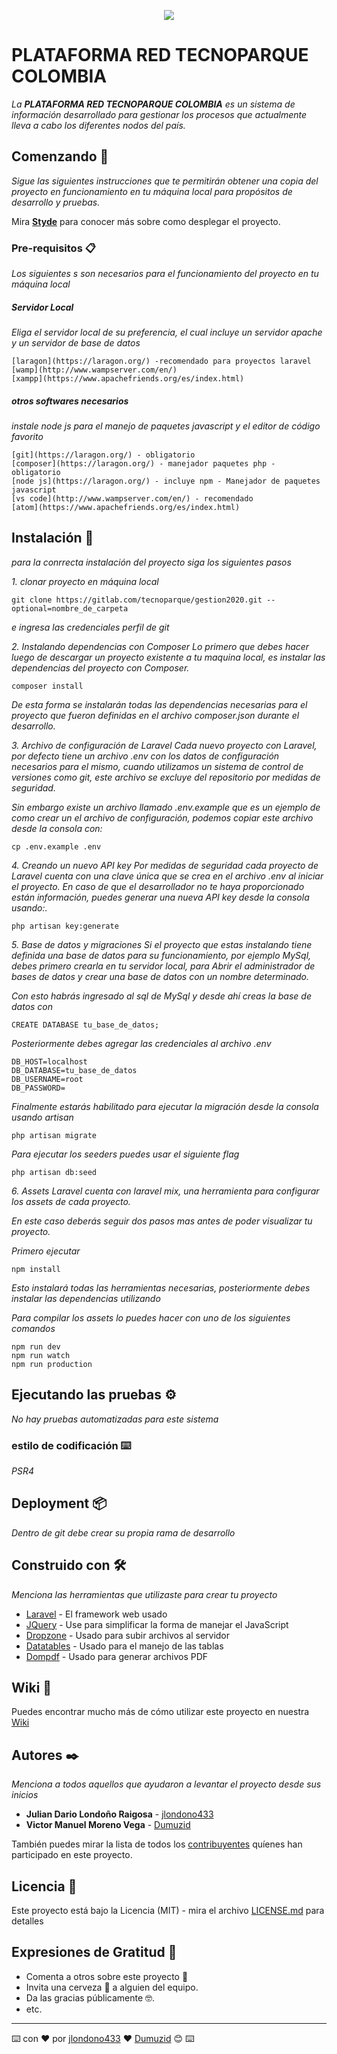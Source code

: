 <p align="center"><img src="https://ci4.googleusercontent.com/proxy/N1TwiELk9ROqhnFRUubnvlQrOh6eSS1ktRcBU9x1IJtovs54lp_vDAjizw13S3G9mdlnbXY7bqss1h4Yg6s8Pgev7IDzs3aDSILLAABKqIp1x92j4WcAFJrvJG_N2w=s0-d-e1-ft#http://drive.google.com/uc?export=view&id=1QLkYJuTk4JaT9nqHF7Rw6eF5p0G3or4C"></p>


# **PLATAFORMA RED TECNOPARQUE COLOMBIA**


_La **PLATAFORMA RED TECNOPARQUE COLOMBIA** es un sistema de información desarrollado para gestionar los procesos que actualmente lleva a cabo los diferentes nodos del país._

## Comenzando 🚀

_Sigue las siguientes instrucciones que te permitirán obtener una copia del proyecto en funcionamiento en tu máquina local para propósitos de desarrollo y pruebas._


Mira  **[Styde](https://styde.net/como-instalar-proyectos-existentes-de-laravel/)** para conocer más sobre como desplegar el proyecto.


### Pre-requisitos 📋

_Los siguientes s son necesarios para el funcionamiento del proyecto en tu máquina local_

##### Servidor Local

_Eliga el servidor local de su preferencia, el cual incluye un servidor apache y un servidor de base de datos_
```
[laragon](https://laragon.org/) -recomendado para proyectos laravel
[wamp](http://www.wampserver.com/en/)
[xampp](https://www.apachefriends.org/es/index.html)

```

##### otros softwares necesarios
_instale node js para el manejo de paquetes javascript y el editor de código favorito_
```
[git](https://laragon.org/) - obligatorio
[composer](https://laragon.org/) - manejador paquetes php - obligatorio
[node js](https://laragon.org/) - incluye npm - Manejador de paquetes javascript
[vs code](http://www.wampserver.com/en/) - recomendado
[atom](https://www.apachefriends.org/es/index.html)

```

## Instalación 🔧

_para la conrrecta instalación del proyecto siga los siguientes pasos_

_1. clonar proyecto en máquina local_

```
git clone https://gitlab.com/tecnoparque/gestion2020.git --optional=nombre_de_carpeta
```

_e ingresa las credenciales perfil de git_

_2. Instalando dependencias con Composer_
_Lo primero que debes hacer luego de descargar un proyecto existente a tu maquina local, es instalar las dependencias del proyecto con Composer._

```
composer install
```

_De esta forma se instalarán todas las dependencias necesarias para el proyecto que fueron definidas en el archivo composer.json durante el desarrollo._

_3. Archivo de configuración de Laravel_
_Cada nuevo proyecto con Laravel, por defecto tiene un archivo .env con los datos de configuración necesarios para el mismo, cuando utilizamos un sistema de control de versiones como git, este archivo se excluye del repositorio por medidas de seguridad._

_Sin embargo  existe un archivo llamado .env.example que es un ejemplo de como crear un el archivo de configuración, podemos copiar este archivo desde la consola con:_

```
cp .env.example .env
```

_4. Creando un nuevo API key_
_Por medidas de seguridad cada proyecto de Laravel cuenta con una clave única que se crea en el archivo .env al iniciar el proyecto. En caso de que el desarrollador no te haya proporcionado están información, puedes generar una nueva API key desde la consola usando:._

```
php artisan key:generate
```

_5. Base de datos y migraciones_
_Si el proyecto que estas instalando tiene definida una base de datos para su funcionamiento, por ejemplo MySql, debes primero crearla en tu servidor local, para Abrir el administrador de bases de datos y crear una base de datos con un nombre determinado._

_Con esto habrás ingresado al sql de MySql y desde ahí creas la base de datos con_

```
CREATE DATABASE tu_base_de_datos;
```

_Posteriormente debes agregar las credenciales al archivo .env_
```
DB_HOST=localhost
DB_DATABASE=tu_base_de_datos
DB_USERNAME=root
DB_PASSWORD=
```

_Finalmente estarás habilitado para ejecutar la migración desde la consola usando artisan_
```
php artisan migrate
```
_Para ejecutar los seeders puedes usar el siguiente flag_
```
php artisan db:seed
```

_6. Assets_
_Laravel cuenta con laravel mix, una herramienta para configurar los assets de cada proyecto._

_En este caso deberás seguir dos pasos mas antes de poder visualizar tu proyecto._

_Primero ejecutar_
```
npm install
```
_Esto instalará todas las herramientas necesarias, posteriormente debes instalar las dependencias utilizando_

_Para compilar los assets lo puedes hacer con uno de los siguientes comandos_
```
npm run dev
npm run watch
npm run production
```

## Ejecutando las pruebas ⚙️

_No hay pruebas automatizadas para este sistema_



### estilo de codificación ⌨️

_PSR4_


## Deployment 📦

_Dentro de git debe crear su propia rama de desarrollo_

## Construido con 🛠️

_Menciona las herramientas que utilizaste para crear tu proyecto_

* [Laravel](https://laravel.com/docs/5.8) - El framework web usado
* [JQuery](https://jquery.com/) - Use para simplificar la forma de manejar el JavaScript
* [Dropzone](https://www.dropzonejs.com/) - Usado para subir archivos al servidor
* [Datatables](http://yajrabox.com/docs/laravel-datatables) - Usado para el manejo de las tablas
* [Dompdf](https://github.com/barryvdh/laravel-dompdf) - Usado para generar archivos PDF

## Wiki 📖

Puedes encontrar mucho más de cómo utilizar este proyecto en nuestra [Wiki](https://github.com/tu/proyecto/wiki)

## Autores ✒️

_Menciona a todos aquellos que ayudaron a levantar el proyecto desde sus inicios_

* **Julian Dario Londoño Raigosa** - [jlondono433](https://gitlab.com/jlondono433)
* **Victor Manuel Moreno Vega**  - [Dumuzid](https://gitlab.com/Dumuzid)

También puedes mirar la lista de todos los [contribuyentes](https://gitlab.com/tecnoparque/gestion2019/-/graphs/master) quíenes han participado en este proyecto.

## Licencia 📄

Este proyecto está bajo la Licencia (MIT) - mira el archivo [LICENSE.md](LICENSE.md) para detalles

## Expresiones de Gratitud 🎁

* Comenta a otros sobre este proyecto 📢
* Invita una cerveza 🍺 a alguien del equipo.
* Da las gracias públicamente 🤓.
* etc.



---
⌨️ con ❤️ por [jlondono433](https://gitlab.com/jlondono433) ❤️ [Dumuzid](https://gitlab.com/Dumuzid)  😊 ⌨️